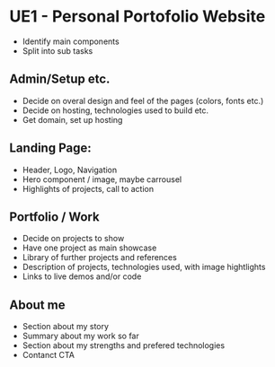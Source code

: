 # UE1 - Personal Portofolio Website

- Identify main components
- Split into sub tasks


## Admin/Setup etc.

- Decide on overal design and feel of the pages (colors, fonts etc.)
- Decide on hosting, technologies used to build etc.
- Get domain, set up hosting

## Landing Page:

- Header, Logo, Navigation
- Hero component / image, maybe carrousel
- Highlights of projects, call to action

## Portfolio / Work

- Decide on projects to show
- Have one project as main showcase
- Library of further projects and references
- Description of projects, technologies used, with image hightlights
- Links to live demos and/or code

## About me

- Section about my story
- Summary about my work so far
- Section about my strengths and prefered technologies
- Contanct CTA